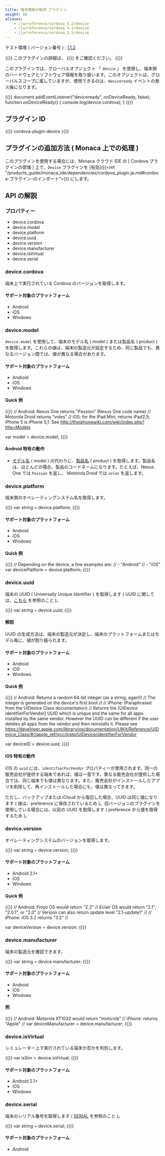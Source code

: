 ```yaml
---
title: 端末情報の取得 プラグイン
weight: 60
aliases: 
    - /ja/reference/cordova_5.2/device
    - /ja/reference/cordova_4.1/device
    - /ja/reference/cordova_3.5/device
---
```


テスト環境 ( バージョン番号 ) : [1.1.2](https://github.com/apache/cordova-plugin-device/releases/tag/1.1.2)

{{<note>}}
このプラグインの詳細は、 {{<link title="こちらの原文 ( GitHub )" href="https://github.com/apache/cordova-plugin-device">}} をご確認ください。
{{</note>}}

このプラグインでは、グローバルオブジェクト 「 `device` 」
を使用し、端末側のハードウェアとソフトウェア情報を取り扱います。このオブジェクトは、グローバルスコープに属していますが、使用できるのは、`deviceready`
イベントの発火後になります。

{{<highlight javascript>}}
document.addEventListener("deviceready", onDeviceReady, false);
function onDeviceReady() {
    console.log(device.cordova);
}
{{</highlight>}}

プラグイン ID
-------------

{{<highlight javascript>}}
cordova-plugin-device
{{</highlight>}}

プラグインの追加方法 ( Monaca 上での処理 )
------------------------------------------

このプラグインを使用する場合には、Monaca クラウド IDE の \[ Cordova
プラグインの管理 \] 上で、`Device` プラグインを
[有効]({{<ref "/products_guide/monaca_ide/dependencies/cordova_plugin.ja.md#cordova-プラグイン-のインポート">}}) にします。

API の解説
----------

### プロパティー

-   device.cordova
-   device.model
-   device.platform
-   device.uuid
-   device.version
-   device.manufacturer
-   device.isVirtual
-   device.serial

### device.cordova

端末上で実行されている Cordova のバージョンを取得します。

#### サポート対象のプラットフォーム

-   Android
-   iOS
-   Windows

### device.model

`device.model` を使用して、端末のモデル名 ( model ) または製品名 (
product )
を取得します。これらの値は、端末の製造元が設定するため、同じ製品でも、異なるバージョン間では、値が異なる場合があります。

#### サポート対象のプラットフォーム

-   Android
-   iOS
-   Windows

#### Quick 例

{{<highlight javascript>}}
// Android:    Nexus One       returns "Passion" (Nexus One code name)
//             Motorola Droid  returns "voles"
// iOS:     for the iPad Mini, returns iPad2,5; iPhone 5 is iPhone 5,1. See http://theiphonewiki.com/wiki/index.php?title=Models

var model = device.model;
{{</highlight>}}

#### Android 特有の動作

-   [モデル名](http://developer.android.com/reference/android/os/Build.html#MODEL)
    ( model )
    の代わりに、[製品名](http://developer.android.com/reference/android/os/Build.html#PRODUCT)
    ( product )
    を取得します。製品名は、ほとんどの場合、製品のコードネームになります。たとえば、Nexus
    One では `Passion` を返し、 Motorola Droid では `voles` を返します。

### device.platform

端末側のオペレーティングシステム名を取得します。

{{<highlight javascript>}}
var string = device.platform;
{{</highlight>}}

#### サポート対象のプラットフォーム

-   Android
-   iOS
-   Windows

#### Quick 例

{{<highlight javascript>}}
// Depending on the device, a few examples are:
//   - "Android"
//   - "iOS"
var devicePlatform = device.platform;
{{</highlight>}}

### device.uuid

端末の UUID ( Universally Unique Identifier ) を取得します ( UUID
に関しては、[こちら](http://en.wikipedia.org/wiki/Universally_Unique_Identifier)
を参照のこと )。

{{<highlight javascript>}}
var string = device.uuid;
{{</highlight>}}

#### 解説

UUID
の生成方法は、端末の製造元が決定し、端末のプラットフォームまたはモデル毎に、値が割り振られます。

#### サポート対象のプラットフォーム

-   Android
-   iOS
-   Windows

#### Quick 例

{{<highlight javascript>}}
// Android: Returns a random 64-bit integer (as a string, again!)
//          The integer is generated on the device's first boot
//
// iPhone: (Paraphrased from the UIDevice Class documentation)
//         Returns the [UIDevice identifierForVendor] UUID which is unique and the same for all apps installed by the same vendor. However the UUID can be different if the user deletes all apps from the vendor and then reinstalls it. Please see https://developer.apple.com/library/ios/documentation/UIKit/Reference/UIDevice_Class/#//apple_ref/occ/instp/UIDevice/identifierForVendor

var deviceID = device.uuid;
{{</highlight>}}

#### iOS 特有の動作

iOS の `uuid` には、`identifierForVendor` プロパティーが使用されます。同一の販売会社が提供する端末であれば、値は一意です。異なる販売会社が提供した場合では、同じ端末でも値は異なります。また、販売会社がインストールしたアプリを削除して、再インストールした場合にも、値は異なってきます。

ただし、バックアップまたは iCloud から復旧した場合、UUID
は同じ値になります ( 値は、preference に保存されているため
)。旧バージョンのプラグインを使用している場合には、以前の UUID
を取得します ( preference から値を取得するため )。

### device.version

オペレーティングシステムのバージョンを取得します。

{{<highlight javascript>}}
var string = device.version;
{{</highlight>}}

#### サポート対象のプラットフォーム

-   Android 2.1+
-   iOS
-   Windows

#### Quick 例

{{<highlight javascript>}}
// Android:    Froyo OS would return "2.2"
//             Eclair OS would return "2.1", "2.0.1", or "2.0"
//             Version can also return update level "2.1-update1"
//
// iPhone:     iOS 3.2 returns "3.2"
//

var deviceVersion = device.version;
{{</highlight>}}

### device.manufacturer

端末の製造元を確認できます。

{{<highlight javascript>}}
var string = device.manufacturer;
{{</highlight>}}

#### サポート対象のプラットフォーム

-   Android
-   iOS
-   Windows

#### 例

{{<highlight javascript>}}
// Android:    Motorola XT1032 would return "motorola"
// iPhone:     returns "Apple"
//
var deviceManufacturer = device.manufacturer;
{{</highlight>}}

### device.isVirtual

シミュレーター上で実行されている端末か否かを判別します。

{{<highlight javascript>}}
var isSim = device.isVirtual;
{{</highlight>}}

#### サポート対象のプラットフォーム

-   Android 2.1+
-   iOS
-   Windows

### device.serial

端末のシリアル番号を取得します ( [SERIAL](http://developer.android.com/reference/android/os/Build.html#SERIAL)
を参照のこと )。

{{<highlight javascript>}}
var string = device.serial;
{{</highlight>}}

#### サポート対象のプラットフォーム

-   Android

